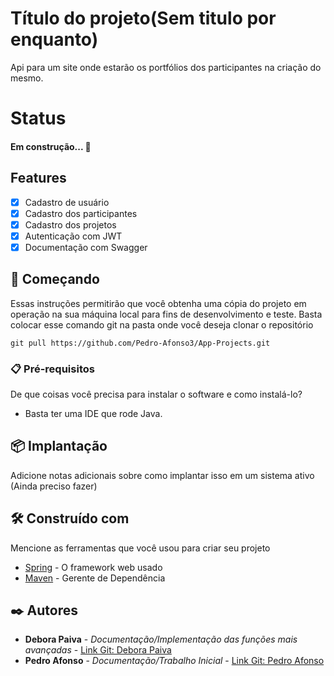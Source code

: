 # Título do projeto(Sem titulo por enquanto)

Api para um site onde estarão os portfólios dos participantes na criação do mesmo.


# Status

<h4 align="left"> 
	<!-- 🚀 --> Em construção...  🚧
</h4>

## Features

- [x] Cadastro de usuário
- [x] Cadastro dos participantes
- [X] Cadastro dos projetos
- [X] Autenticação com JWT
- [X] Documentação com Swagger

## 🚀 Começando

Essas instruções permitirão que você obtenha uma cópia do projeto em operação na sua máquina local para fins de desenvolvimento e teste.
Basta colocar esse comando git na pasta onde você deseja clonar o repositório
```
git pull https://github.com/Pedro-Afonso3/App-Projects.git
```

### 📋 Pré-requisitos

De que coisas você precisa para instalar o software e como instalá-lo?

- Basta ter uma IDE que rode Java.

## 📦 Implantação

Adicione notas adicionais sobre como implantar isso em um sistema ativo (Ainda preciso fazer)

## 🛠️ Construído com

Mencione as ferramentas que você usou para criar seu projeto

* [Spring](https://spring.io) - O framework web usado
* [Maven](https://maven.apache.org/) - Gerente de Dependência

## ✒️ Autores


* **Debora Paiva** - *Documentação/Implementação das funções mais avançadas* - [Link Git: Debora Paiva](https://github.com/debiepaiva)
* **Pedro Afonso** - *Documentação/Trabalho Inicial* - [Link Git: Pedro Afonso](https://github.com/Pedro-Afonso3)
